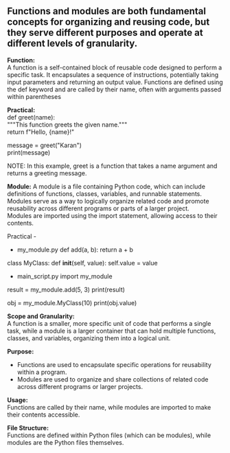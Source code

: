 ## Functions and modules are both fundamental concepts for organizing and reusing code, but they serve different purposes and operate at different levels of granularity.  

**Function:**  
A function is a self-contained block of reusable code designed to perform a specific task. It encapsulates a sequence of instructions, potentially taking input parameters and returning an output value. 
Functions are defined using the def keyword and are called by their name, often with arguments passed within parentheses

**Practical:**  
def greet(name):  
    """This function greets the given name."""  
    return f"Hello, {name}!"  

message = greet("Karan")  
print(message)  

NOTE: In this example, greet is a function that takes a name argument and returns a greeting message.

**Module:**
A module is a file containing Python code, which can include definitions of functions, classes, variables, and runnable statements.  
Modules serve as a way to logically organize related code and promote reusability across different programs or parts of a larger project.   
Modules are imported using the import statement, allowing access to their contents.  

Practical - 
- my_module.py
def add(a, b):
    return a + b

class MyClass:
    def __init__(self, value):
        self.value = value

- main_script.py
import my_module  

result = my_module.add(5, 3)
print(result)  

obj = my_module.MyClass(10)
print(obj.value)  

**Scope and Granularity:**  
A function is a smaller, more specific unit of code that performs a single task, while a module is a larger container that can hold multiple functions, classes, and variables, organizing them into a logical unit.  

**Purpose:**  
- Functions are used to encapsulate specific operations for reusability within a program.   
- Modules are used to organize and share collections of related code across different programs or larger projects.  

**Usage:**  
Functions are called by their name, while modules are imported to make their contents accessible.  

**File Structure:**  
Functions are defined within Python files (which can be modules), while modules are the Python files themselves.  